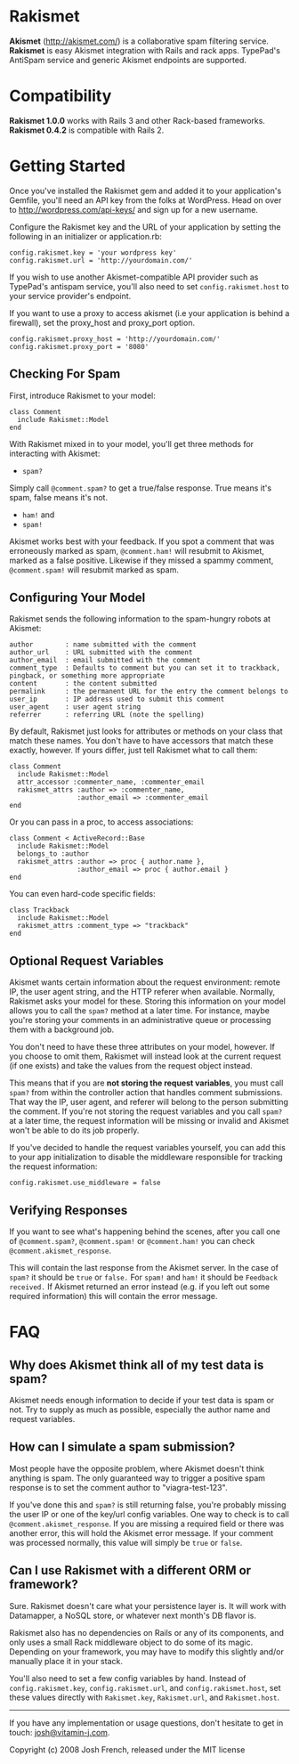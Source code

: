 Rakismet
========

**Akismet** (<http://akismet.com/>) is a collaborative spam filtering service.
**Rakismet** is easy Akismet integration with Rails and rack apps. TypePad's
AntiSpam service and generic Akismet endpoints are supported.

Compatibility
=============

**Rakismet 1.0.0** works with Rails 3 and other Rack-based frameworks.
**Rakismet 0.4.2** is compatible with Rails 2.

Getting Started
===============

Once you've installed the Rakismet gem and added it to your application's Gemfile,
you'll need an API key from the folks at WordPress. Head on over to
http://wordpress.com/api-keys/ and sign up for a new username.

Configure the Rakismet key and the URL of your application by setting the following
in an initializer or application.rb:

    config.rakismet.key = 'your wordpress key'
    config.rakismet.url = 'http://yourdomain.com/'
    
If you wish to use another Akismet-compatible API provider such as TypePad's
antispam service, you'll also need to set `config.rakismet.host` to your service
provider's endpoint.

If you want to use a proxy to access akismet (i.e your application is behind a firewall),
set the proxy_host and proxy_port option.

    config.rakismet.proxy_host = 'http://yourdomain.com/'
    config.rakismet.proxy_port = '8080'

Checking For Spam
-----------------

First, introduce Rakismet to your model:

    class Comment
      include Rakismet::Model
    end

With Rakismet mixed in to your model, you'll get three methods for interacting with
Akismet:

 * `spam?`

Simply call `@comment.spam?` to get a true/false response. True means it's spam,
false means it's not.

 * `ham!` and
 * `spam!`

Akismet works best with your feedback. If you spot a comment that was
erroneously marked as spam, `@comment.ham!` will resubmit to Akismet, marked
as a false positive. Likewise if they missed a spammy comment,
`@comment.spam!` will resubmit marked as spam.


Configuring Your Model
----------------------

Rakismet sends the following information to the spam-hungry robots at Akismet:

    author        : name submitted with the comment
    author_url    : URL submitted with the comment
    author_email  : email submitted with the comment
    comment_type  : Defaults to comment but you can set it to trackback, pingback, or something more appropriate
    content       : the content submitted
    permalink     : the permanent URL for the entry the comment belongs to
    user_ip       : IP address used to submit this comment
    user_agent    : user agent string
    referrer      : referring URL (note the spelling)

By default, Rakismet just looks for attributes or methods on your class that
match these names. You don't have to have accessors that match these exactly,
however. If yours differ, just tell Rakismet what to call them:

    class Comment
      include Rakismet::Model
      attr_accessor :commenter_name, :commenter_email
      rakismet_attrs :author => :commenter_name,
                     :author_email => :commenter_email
    end

Or you can pass in a proc, to access associations:

    class Comment < ActiveRecord::Base
      include Rakismet::Model
      belongs_to :author
      rakismet_attrs :author => proc { author.name },
                     :author_email => proc { author.email }
    end

You can even hard-code specific fields:

    class Trackback
      include Rakismet::Model
      rakismet_attrs :comment_type => "trackback"
    end

Optional Request Variables
--------------------------

Akismet wants certain information about the request environment: remote IP, the
user agent string, and the HTTP referer when available. Normally, Rakismet
asks your model for these. Storing this information on your model allows you to
call the `spam?` method at a later time. For instance, maybe you're storing your
comments in an administrative queue or processing them with a background job.

You don't need to have these three attributes on your model, however. If you
choose to omit them, Rakismet will instead look at the current request (if one
exists) and take the values from the request object instead.

This means that if you are **not storing the request variables**, you must call
`spam?` from within the controller action that handles comment submissions. That
way the IP, user agent, and referer will belong to the person submitting the
comment. If you're not storing the request variables and you call `spam?` at a later
time, the request information will be missing or invalid and Akismet won't be
able to do its job properly.

If you've decided to handle the request variables yourself, you can add this to your
app initialization to disable the middleware responsible for tracking the request
information:

    config.rakismet.use_middleware = false

Verifying Responses
-------------------

If you want to see what's happening behind the scenes, after you call one of
`@comment.spam?`, `@comment.spam!` or `@comment.ham!` you can check
`@comment.akismet_response`.

This will contain the last response from the Akismet server. In the case of `spam?`
it should be `true` or `false.` For `spam!` and `ham!` it should be `Feedback received.`
If Akismet returned an error instead (e.g. if you left out some required information)
this will contain the error message.

FAQ
===

Why does Akismet think all of my test data is spam?
---------------------------------------------------

Akismet needs enough information to decide if your test data is spam or not.
Try to supply as much as possible, especially the author name and request
variables.

How can I simulate a spam submission?
-------------------------------------

Most people have the opposite problem, where Akismet doesn't think anything is
spam. The only guaranteed way to trigger a positive spam response is to set the
comment author to "viagra-test-123".

If you've done this and `spam?` is still returning false, you're probably
missing the user IP or one of the key/url config variables. One way to check is
to call `@comment.akismet_response`. If you are missing a required field or
there was another error, this will hold the Akismet error message. If your comment
was processed normally, this value will simply be `true` or `false`.

Can I use Rakismet with a different ORM or framework?
-----------------------------------------------------

Sure. Rakismet doesn't care what your persistence layer is. It will work with
Datamapper, a NoSQL store, or whatever next month's DB flavor is.

Rakismet also has no dependencies on Rails or any of its components, and only uses
a small Rack middleware object to do some of its magic. Depending on your
framework, you may have to modify this slightly and/or manually place it in your
stack.

You'll also need to set a few config variables by hand. Instead of
`config.rakismet.key`, `config.rakismet.url`, and `config.rakismet.host`, set
these values directly with `Rakismet.key`, `Rakismet.url`, and `Rakismet.host`.

---------------------------------------------------------------------------

If you have any implementation or usage questions, don't hesitate to get in
touch: josh@vitamin-j.com.

Copyright (c) 2008 Josh French, released under the MIT license

